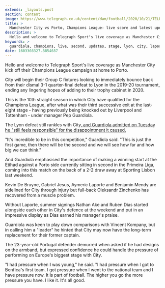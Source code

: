 ```yaml
--- 
extends: _layouts.post 
section: content 
image: https://www.telegraph.co.uk/content/dam/football/2020/10/21/TELEMMGLPICT000242508604_trans_NvBQzQNjv4BqwDgGh3pkom49KxtKngnUa36K9dyKixjq8GqZuuMTIBE.jpeg?impolicy=logo-overlay 
title: > 
  Manchester City vs Porto, Champions League: live score and latest updates 
description: > 
  Hello and welcome to Telegraph Sport's live coverage as Manchester City kick off their Champions League campaign at home to Porto.The Lyon defeat still rankles with City, and Guardiola admitted on Tuesday he "still feels responsible" for the disappointment it caused.Kevin De Bruyne, Gabriel Jesus, Aymeric Laporte and Benjamin Mendy are sidelined for City through injury but full-back Oleksandr Zinchenko has recovered from a muscle problem.The 23-year-old Portugal defender demurred when asked if he had designs on the armband, but expressed confidence he could handle the pressure of performing on Europe's biggest stage with City.I got pressure when I went to the national team and I have pressure now. 
keywords: > 
  guardiola, champions, live, second, updates, stage, lyon, city, laporte, vs, league, latest, manchester, team, score, dias, porto, pressure 
date: 1603308327.8854687 
--- 
```

<div><p>Hello and welcome to Telegraph Sport's live coverage as Manchester City kick off their Champions League campaign at home to Porto.</p>
<p>City will begin their Group C fixtures looking to immediately bounce back from their dismal 3-1 quarter-final defeat to Lyon in the 2019-20 tournament, ending any lingering hopes of adding to their trophy cabinet in 2020.</p>
<p>This is the 10th straight season in which City have qualified for the Champions League, after what was their third successive exit at the last-eight stage - having previously being knocked out by&#160;Liverpool and Tottenham - under manager Pep Guardiola.</p>
<p>The Lyon defeat still rankles with City,<a href="https://www.telegraph.co.uk/football/2020/10/20/pep-guardiola-still-feel-responsible-lyon-loss-do-not-have-champions/"> and Guardiola admitted on Tuesday he "still feels responsible" for the disappointment it caused.</a></p>
<p>"It's incredible to be in this competition," Guardiola said. "This is just the first game, then there will be the second and we will see how far and how big we can think."</p>
<p>And Guardiola emphasised the importance of making a winning start at the Etihad against a Porto side currently sitting in second in the Primeira Liga, coming into this match on the back of a 2-2 draw away at Sporting Lisbon last weekend.</p>
<p>Kevin De Bruyne, Gabriel Jesus, Aymeric Laporte and Benjamin Mendy are sidelined for City through injury but full-back Oleksandr Zinchenko has recovered from a muscle problem.</p>
<p>Without Laporte, summer signings Nathan Ake and Ruben Dias started alongside each other in City's defence at the weekend and put in an impressive display as Dias earned his manager's praise.</p>
<p>Guardiola was keen to play down comparisons with Vincent Kompany, but in calling him a "leader" he hinted that City may now have the long-term replacement for their former captain.</p>
<p>The 23-year-old Portugal defender demurred when asked if he had designs on the armband, but expressed confidence he could handle the pressure of performing on Europe's biggest stage with City.</p>
<p>"I had pressure when I was young," he said. "I had pressure when I got to Benfica's first team. I got pressure when I went to the national team and I have pressure now. It is part of football. The higher you go the more pressure you have. I like it. It's all good. &#160;</p>
</div>